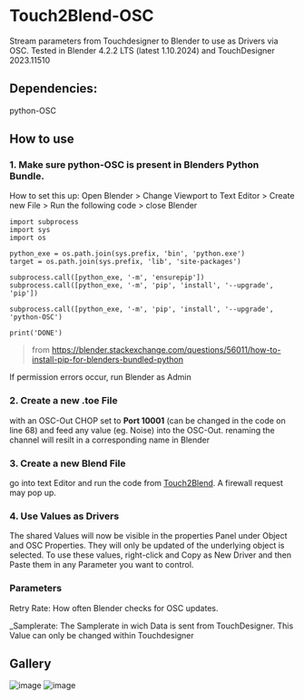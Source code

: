 # Touch2Blend-OSC
 Stream parameters from Touchdesigner to Blender to use as Drivers via OSC. Tested in Blender 4.2.2 LTS (latest 1.10.2024) and TouchDesigner 2023.11510

 ## Dependencies:
 python-OSC

## How to use
### 1. Make sure python-OSC is present in Blenders Python Bundle.
   How to set this up:
   Open Blender > Change Viewport to Text Editor > Create new File > Run the following code > close Blender
   ```
   import subprocess
   import sys
   import os
 
   python_exe = os.path.join(sys.prefix, 'bin', 'python.exe')
   target = os.path.join(sys.prefix, 'lib', 'site-packages')
    
   subprocess.call([python_exe, '-m', 'ensurepip'])
   subprocess.call([python_exe, '-m', 'pip', 'install', '--upgrade', 'pip'])

   subprocess.call([python_exe, '-m', 'pip', 'install', '--upgrade', 'python-OSC')
    
   print('DONE')
   ```
   > from https://blender.stackexchange.com/questions/56011/how-to-install-pip-for-blenders-bundled-python

   If permission errors occur, run Blender as Admin
  
### 2. Create a new .toe File
  with an OSC-Out CHOP set to **Port 10001** (can be changed in the code on line 68) and feed any value (eg. Noise) into the OSC-Out.
  renaming the channel will resilt in a corresponding name in Blender

### 3. Create a new Blend File
   go into text Editor and run the code from [Touch2Blend](Touch2Blend). A firewall request may pop up.

### 4. Use Values as Drivers
  The shared Values will now be visible in the properties Panel under Object and OSC Properties. They will only be updated of the underlying object is selected.
  To use these values, right-click and Copy as New Driver and then Paste them in any Parameter you want to control.

### Parameters
Retry Rate: How often Blender checks for OSC updates.

_Samplerate: The Samplerate in wich Data is sent from TouchDesigner. This Value can only be changed within Touchdesigner

## Gallery
![image](https://github.com/user-attachments/assets/bb9d89d7-0d83-4c75-9cc6-33cdc55ae72f)
![image](https://github.com/user-attachments/assets/be6c32f7-7f0d-4469-a332-31b6cd1713ed)


